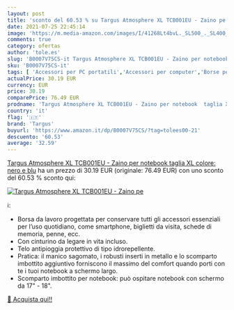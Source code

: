 ```yaml
---
layout: post
title: 'sconto del 60.53 % su Targus Atmosphere XL TCB001EU - Zaino pe  '
date: 2021-07-25 22:45:14
image: 'https://m.media-amazon.com/images/I/41268Lt4bvL._SL500_._SL400_.jpg'
comments: true
category: ofertas
author: 'tole.es'
slug: 'B0007V75CS-it Targus Atmosphere XL TCB001EU - Zaino per notebook taglia...'
sku: 'B0007V75CS-it'
tags: [ 'Accessori per PC portatili','Accessori per computer','Borse per PC portatili','Informatica','Zaini per PC portatili','targus', ]
actualPrice: 30.19 EUR
currency: EUR
price: 30.19
comparePrice: 76.49 EUR
prodname: 'Targus Atmosphere XL TCB001EU - Zaino per notebook  taglia XL  colore: nero e blu'
country: 'it'
flag: '🇮🇹'
brand: 'Targus'
buyurl: 'https://www.amazon.it/dp/B0007V75CS/?tag=tolees00-21'
descuento: '60.53'
average: '32.59'
---
```


[Targus Atmosphere XL TCB001EU - Zaino per notebook  taglia XL  colore: nero e blu](https://www.amazon.it/dp/B0007V75CS/?tag=tolees00-21) ha un prezzo di 30.19 EUR (originale: 76.49 EUR) con uno sconto del 60.53 % sconto qui:

[![Targus Atmosphere XL TCB001EU - Zaino pe](https://m.media-amazon.com/images/I/41268Lt4bvL._SL500_._SL400_.jpg)](https://www.amazon.it/dp/B0007V75CS/?tag=tolees00-21)

ℹ️:

- Borsa da lavoro progettata per conservare tutti gli accessori essenziali per l’uso quotidiano, come smartphone, biglietti da visita, schede di memoria, penne, ecc.
- Con cinturino da legare in vita incluso.
- Telo antipioggia protettivo di tipo idrorepellente.
- Pratica: il manico sagomato, i robusti inserti in metallo e lo scomparto imbottito aggiuntivo forniscono il massimo del comfort quando porti con te i tuoi notebook a schermo largo.
- Scomparto imbottito per notebook: può ospitare notebook con schermo da 17" - 18".

[🛒 Acquista qui!!](https://www.amazon.it/dp/B0007V75CS/?tag=tolees00-21)
